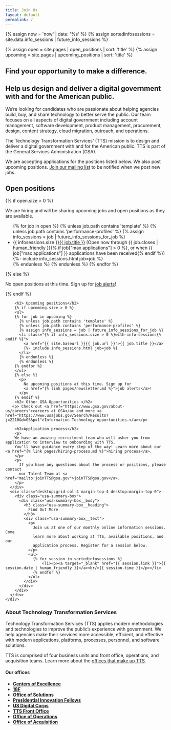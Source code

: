 ```yaml
---
title: Join Us
layout: default
permalink: /
---
```


{% assign now = 'now' | date: '%s' %}
{% assign sortedinfosessions = site.data.info_sessions | future_info_sessions %}

{% assign open = site.pages | open_positions | sort: 'title' %}
{% assign upcoming = site.pages | upcoming_positions | sort: 'title' %}

<section class="usa-hero padding-y-6">
  <div class="grid-container">
      <h1 class="usa-hero__heading--alt font-heading-l font-family-sans margin-top-0 tablet:margin-bottom-0">
        Find your opportunity to make a difference.
      </h1>
      <h2 class="usa-hero__heading margin-top-2 font-heading-2xl line-height-heading-4">
        Help us <span class="usa-hero__heading--highlight">design and deliver a digital government</span> with and for the American public.
      </h2>
  </div>
</section>
<section class="usa-section">
  <div class="grid-container">
    <div class="grid-row grid-gap">
      <div class="desktop:grid-col-12 margin-bottom-3">
        <p class="usa-intro margin-top-0">
          We’re looking for candidates who are passionate about helping agencies build, buy, and share technology to better serve the public. Our team focuses on all aspects of digital government including account management, software development, product management, procurement, design, content strategy, cloud migration, outreach, and operations.
        </p>
        <div class="usa-prose">
          <p>
          The Technology Transformation Services' (TTS) mission is to design and deliver a digital government with and for the American public. TTS is part of the General Services Administration (GSA).
          </p>
          <p>
          We are accepting applications for the positions listed below. We also post upcoming positions. <a href="{% link pages/newsletter.md %}">Join our mailing list</a> to be notified when we post new jobs.
          </p>
        </div>
      </div>
    </div>
    <div class="grid-row grid-gap">
      <div class="desktop:grid-col-8 usa-prose position-list">
        <h2 id="open-positions">Open positions</h2>
        {% if open.size > 0 %}
        <p>We are hiring and will be sharing upcoming jobs and open positions as they are available.</p>
        <ul>
        {% for job in open %}
          {% unless job.path contains 'template' %}
          {% unless job.path contains 'performance-profiles' %}
          {% assign info_sessions = job | future_info_sessions_for_job %}
          <li class="{% if info_sessions.size > 0 %}with-info-sessions{% endif %}">
            {{ infosessions.size }}<a href="{{ site.baseurl }}{{ job.url }}">{{ job.title }}</a>
            (Open now through {{ job.closes | human_friendly }}{% if job["max applications"] > 0 %}, or when {{ job["max applications"] }} applications have been received{% endif %})
            {%- include info_sessions.html job=job %}
          </li>
          {% endunless %}
          {% endunless %}
        {% endfor %}
        </ul>
        {% else %}
          <p>
            No open positions at this time. Sign up for
            <a href="{% link pages/newsletter.md %}">job alerts</a>!
          </p>
        {% endif %}

        <h2> Upcoming positions</h2>
        {% if upcoming.size > 0 %}
        <ul>
        {% for job in upcoming %}
          {% unless job.path contains 'template' %}
          {% unless job.path contains 'performance-profiles' %}
          {% assign info_sessions = job | future_info_sessions_for_job %}
          <li class="{% if info_sessions.size > 0 %}with-info-sessions{% endif %}">
            <a href="{{ site.baseurl }}{{ job.url }}">{{ job.title }}</a>
            {%- include info_sessions.html job=job %}
          </li>
          {% endunless %}
          {% endunless %}
        {% endfor %}
        </ul>
        {% else %}
          <p>
            No upcoming positions at this time. Sign up for
            <a href="{% link pages/newsletter.md %}">job alerts</a>!
          </p>
        {% endif %}
        <h2> Other GSA Opportunities </h2>
       <p> Check out <a href="https://www.gsa.gov/about-us/careers">careers at GSA</a> and more <a href="https://www.usajobs.gov/Search/Results?j=2210&d=GS&p=1">Information Technology opportunities.</a></p>

        <h2>Application process</h2>
        <p>
        We have an amazing recruitment team who will usher you from application to interview to onboarding with TTS.
        You’ll have guidance every step of the way! Learn more about our <a href="{% link pages/hiring-process.md %}">hiring process</a>.
        </p>
        <p>
          If you have any questions about the process or positions, please contact
          our Talent Team at <a href="mailto:joinTTS@gsa.gov">joinTTS@gsa.gov</a>.
        </p>
      </div>
      <div class="desktop:grid-col-4 margin-top-4 desktop:margin-top-0">
        <div class="usa-summary-box">
          <div class="usa-summary-box__body">
            <h3 class="usa-summary-box__heading">
              Find Out More
            </h3>
            <div class="usa-summary-box__text">
              <p>
                Join us at one of our monthly online information sessions. Come
                learn more about working at TTS, available positions, and our
                application process. Register for a session below.
              </p>
              <ul>
                {% for session in sortedinfosessions %}
                    <li><p><a target="_blank" href="{{ session.link }}">{{ session.date | human_friendly }}</a><br/>{{ session.time }}</p></li>
                {% endfor %}
              </ul>
            </div>
          </div>
        </div>
      </div>
    </div>

  </div>
  </section>
  <section class="usa-section usa-section--dark margin-top-6">
    <div class="grid-container">
      <div class="grid-row grid-gap">
        <div class="desktop:grid-col-8 usa-prose">
          <h3>About Technology Transformation Services</h3>
          <p>
            Technology Transformation Services (TTS) applies modern methodologies and technologies to improve the public’s experience with government. We help agencies make their services more accessible, efficient, and effective with modern applications, platforms, processes, personnel, and software solutions.
          </p>
          <p>
            TTS is comprised of four business units and front office, operations, and acquisition teams. Learn more about the <a href="{% link pages/tts-offices.md %}">offices that make up TTS</a>.
          </p>
        </div>
        <div class="desktop:grid-col-4 usa-prose">
          <h4>Our offices</h4>
          <ul>
            <li><a href="{% link pages/tts-offices.md %}/#centers-of-excellence"><strong>Centers of Excellence</strong></a></li>
            <li><a href="{% link pages/tts-offices.md %}/#18f"><strong>18F</strong></a></li>
            <li><a href="{% link pages/tts-offices.md %}/#office-of-solutions"><strong>Office of Solutions</strong></a></li>
            <li><a href="{% link pages/tts-offices.md %}/#presidential-innovation-fellows"><strong>Presidential Innovation Fellows</strong></a></li>
            <li><a href="{% link pages/tts-offices.md %}/#us-digital-corps"><strong>US Digital Corps</strong></a></li>
            <li><a href="{% link pages/tts-offices.md %}/#tts-front-office"><strong>TTS Front Office</strong></a></li>
            <li><a href="{% link pages/tts-offices.md %}/#office-of-operations"><strong>Office of Operations</strong></a></li>
            <li><a href="{% link pages/tts-offices.md %}/#office-of-acquisition"><strong>Office of Acquisition</strong></a></li>
          </ul>
        </div>
      </div>
  </div>
</section>
